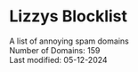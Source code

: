 # Lizzys Blocklist
A list of annoying spam domains<br>
Number of Domains: 159<br>
Last modified: 05-12-2024<br>
